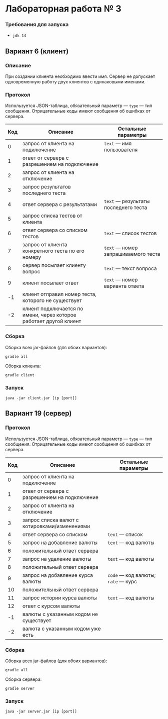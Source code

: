 # Лабораторная работа № 3

### Требования для запуска
- `jdk 14`

## Вариант 6 (клиент)
### Описание
При создании клиента необходимо ввести имя. Сервер не допускает одновременную работу двух клиентов с одинаковыми именами.

### Протокол
Используется JSON-таблица, обязательный параметр — `type` — тип сообщения. Отрицательные коды имеют сообщения об ошибках от сервера.

| Код | Описание                                                           | Остальные параметры                  |
| --- | ---                                                                | ---                                  |
| 0   | запрос от клиента на подключение                                   | `text` — имя пользователя            |
| 1   | ответ от сервера с разрешением на подключение                      |                                      |
| 2   | запрос от клиента на отключение                                    |                                      |
| 3   | запрос результатов последнего теста                                |                                      |
| 4   | ответ сервера с результатами                                       | `text` — результаты последнего теста |
| 5   | запрос списка тестов от клиента                                    |                                      |
| 6   | ответ сервера со списком тестов                                    | `text` — список тестов               |
| 7   | запрос от клиента конкретного теста по его номеру                  | `text` — номер запрашиваемого теста  |
| 8   | сервер посылает клиенту вопрос                                     | `text` — текст вопроса               |
| 9   | клиент посылает ответ                                              | `text` — номер варианта ответа       |
| -1  | клиент отправил номер теста, которого не существует                |                                      |
| -2  | клиент подключается по имени, через которое работает другой клиент |                                      |

### Сборка
Сборка всех jar-файлов (для обоих вариантов):
```
gradle all
```
Сборка клиента:
```
gradle client
```

### Запуск
```
java -jar client.jar [ip [port]]
```

## Вариант 19 (сервер)

### Протокол
Используется JSON-таблица, обязательный параметр — `type` — тип сообщения. Отрицательные коды имеют сообщения об ошибках от сервера.

| Код | Описание                                      | Остальные параметры                |
| --- | ---                                           | ---                                |
| 0   | запрос от клиента на подключениe              |                                    |
| 1   | ответ от сервера с разрешением на подключение |                                    |
| 2   | запрос от клиента на отключение               |                                    |
| 3   | запрос списка валют с котировками/изменениями |                                    |
| 4   | ответ сервера со списком                      | `text` — список                    |
| 5   | запрос на добавление валюты                   | `text` — код валюты                |
| 6   | положительный ответ сервера                   |                                    |
| 7   | запрос на удаление валюты                     | `text` — код валюты                |
| 8   | положительный ответ сервера                   |                                    |
| 9   | запрос на добавление курса валюты             | `code` — код валюты; `rate` — курс |
| 10  | положительный ответ сервера                   |                                    |
| 11  | запрос истории курса валюты                   | `text` — код валюты                |
| 12  | ответ с курсом валюты                         |                                    |
| -1  | валюты с указанным кодом не существует        |                                    |
| -2  | валюта с указанным кодом уже есть             |                                    |

### Сборка
Сборка всех jar-файлов (для обоих вариантов):
```
gradle all
```
Сборка сервера:
```
gradle server
```

### Запуск
```
java -jar server.jar [ip [port]]
```



